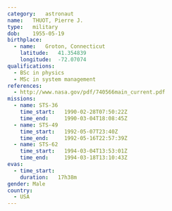 ```yaml
---
category:	astronaut
name:	THUOT, Pierre J.
type:	military
dob:	1955-05-19
birthplace:
  - name:	Groton, Connecticut
    latitude:	41.354839
    longitude:	-72.07074
qualifications:
  - BSc in physics
  - MSc in system management
references:
  - http://www.nasa.gov/pdf/740566main_current.pdf
missions:
  - name: STS-36
    time_start:   1990-02-28T07:50:22Z
    time_end:     1990-03-04T18:08:45Z
  - name: STS-49
    time_start:   1992-05-07T23:40Z
    time_end:     1992-05-16T22:57:39Z
  - name: STS-62
    time_start:   1994-03-04T13:53:01Z
    time_end:     1994-03-18T13:10:43Z
evas:
  - time_start: 
    duration:   17h38m
gender:	Male
country:
  - USA
---
```


